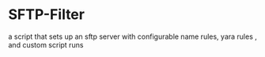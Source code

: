 # SFTP-Filter
a script that sets up an sftp server with configurable name rules, yara rules , and custom script runs 
